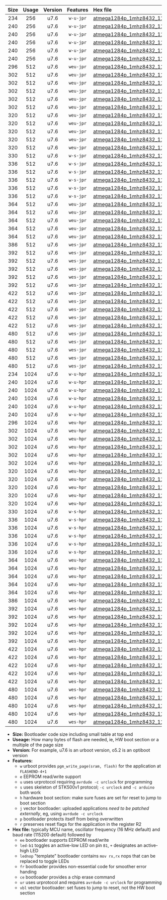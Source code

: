 |Size|Usage|Version|Features|Hex file|
|:-:|:-:|:-:|:-:|:--|
|234|256|u7.6|`w-u-jpr`|[atmega1284p_1mhz8432_115200bps_ur_vbl.hex](https://raw.githubusercontent.com/stefanrueger/urboot/main//atmega1284p_1mhz8432_115200bps_ur_vbl.hex)|
|240|256|u7.6|`w-u-jpr`|[atmega1284p_1mhz8432_115200bps_led+b5_ur_vbl.hex](https://raw.githubusercontent.com/stefanrueger/urboot/main//atmega1284p_1mhz8432_115200bps_led+b5_ur_vbl.hex)|
|240|256|u7.6|`w-u-jpr`|[atmega1284p_1mhz8432_115200bps_led+b7_ur_vbl.hex](https://raw.githubusercontent.com/stefanrueger/urboot/main//atmega1284p_1mhz8432_115200bps_led+b7_ur_vbl.hex)|
|240|256|u7.6|`w-u-jpr`|[atmega1284p_1mhz8432_115200bps_led+c7_ur_vbl.hex](https://raw.githubusercontent.com/stefanrueger/urboot/main//atmega1284p_1mhz8432_115200bps_led+c7_ur_vbl.hex)|
|240|256|u7.6|`w-u-jpr`|[atmega1284p_1mhz8432_115200bps_led+d7_ur_vbl.hex](https://raw.githubusercontent.com/stefanrueger/urboot/main//atmega1284p_1mhz8432_115200bps_led+d7_ur_vbl.hex)|
|240|256|u7.6|`w-u-jpr`|[atmega1284p_1mhz8432_115200bps_lednop_ur_vbl.hex](https://raw.githubusercontent.com/stefanrueger/urboot/main//atmega1284p_1mhz8432_115200bps_lednop_ur_vbl.hex)|
|296|512|u7.6|`weu-jpr`|[atmega1284p_1mhz8432_115200bps_ee_ur_vbl.hex](https://raw.githubusercontent.com/stefanrueger/urboot/main//atmega1284p_1mhz8432_115200bps_ee_ur_vbl.hex)|
|302|512|u7.6|`weu-jpr`|[atmega1284p_1mhz8432_115200bps_ee_led+b5_ur_vbl.hex](https://raw.githubusercontent.com/stefanrueger/urboot/main//atmega1284p_1mhz8432_115200bps_ee_led+b5_ur_vbl.hex)|
|302|512|u7.6|`weu-jpr`|[atmega1284p_1mhz8432_115200bps_ee_led+b7_ur_vbl.hex](https://raw.githubusercontent.com/stefanrueger/urboot/main//atmega1284p_1mhz8432_115200bps_ee_led+b7_ur_vbl.hex)|
|302|512|u7.6|`weu-jpr`|[atmega1284p_1mhz8432_115200bps_ee_led+c7_ur_vbl.hex](https://raw.githubusercontent.com/stefanrueger/urboot/main//atmega1284p_1mhz8432_115200bps_ee_led+c7_ur_vbl.hex)|
|302|512|u7.6|`weu-jpr`|[atmega1284p_1mhz8432_115200bps_ee_led+d7_ur_vbl.hex](https://raw.githubusercontent.com/stefanrueger/urboot/main//atmega1284p_1mhz8432_115200bps_ee_led+d7_ur_vbl.hex)|
|302|512|u7.6|`weu-jpr`|[atmega1284p_1mhz8432_115200bps_ee_lednop_ur_vbl.hex](https://raw.githubusercontent.com/stefanrueger/urboot/main//atmega1284p_1mhz8432_115200bps_ee_lednop_ur_vbl.hex)|
|320|512|u7.6|`weu-jpr`|[atmega1284p_1mhz8432_115200bps_ee_led+b5_fr_ur_vbl.hex](https://raw.githubusercontent.com/stefanrueger/urboot/main//atmega1284p_1mhz8432_115200bps_ee_led+b5_fr_ur_vbl.hex)|
|320|512|u7.6|`weu-jpr`|[atmega1284p_1mhz8432_115200bps_ee_led+b7_fr_ur_vbl.hex](https://raw.githubusercontent.com/stefanrueger/urboot/main//atmega1284p_1mhz8432_115200bps_ee_led+b7_fr_ur_vbl.hex)|
|320|512|u7.6|`weu-jpr`|[atmega1284p_1mhz8432_115200bps_ee_led+c7_fr_ur_vbl.hex](https://raw.githubusercontent.com/stefanrueger/urboot/main//atmega1284p_1mhz8432_115200bps_ee_led+c7_fr_ur_vbl.hex)|
|320|512|u7.6|`weu-jpr`|[atmega1284p_1mhz8432_115200bps_ee_led+d7_fr_ur_vbl.hex](https://raw.githubusercontent.com/stefanrueger/urboot/main//atmega1284p_1mhz8432_115200bps_ee_led+d7_fr_ur_vbl.hex)|
|320|512|u7.6|`weu-jpr`|[atmega1284p_1mhz8432_115200bps_ee_lednop_fr_ur_vbl.hex](https://raw.githubusercontent.com/stefanrueger/urboot/main//atmega1284p_1mhz8432_115200bps_ee_lednop_fr_ur_vbl.hex)|
|330|512|u7.6|`w-s-jpr`|[atmega1284p_1mhz8432_115200bps_vbl.hex](https://raw.githubusercontent.com/stefanrueger/urboot/main//atmega1284p_1mhz8432_115200bps_vbl.hex)|
|336|512|u7.6|`w-s-jpr`|[atmega1284p_1mhz8432_115200bps_led+b5_vbl.hex](https://raw.githubusercontent.com/stefanrueger/urboot/main//atmega1284p_1mhz8432_115200bps_led+b5_vbl.hex)|
|336|512|u7.6|`w-s-jpr`|[atmega1284p_1mhz8432_115200bps_led+b7_vbl.hex](https://raw.githubusercontent.com/stefanrueger/urboot/main//atmega1284p_1mhz8432_115200bps_led+b7_vbl.hex)|
|336|512|u7.6|`w-s-jpr`|[atmega1284p_1mhz8432_115200bps_led+c7_vbl.hex](https://raw.githubusercontent.com/stefanrueger/urboot/main//atmega1284p_1mhz8432_115200bps_led+c7_vbl.hex)|
|336|512|u7.6|`w-s-jpr`|[atmega1284p_1mhz8432_115200bps_led+d7_vbl.hex](https://raw.githubusercontent.com/stefanrueger/urboot/main//atmega1284p_1mhz8432_115200bps_led+d7_vbl.hex)|
|336|512|u7.6|`w-s-jpr`|[atmega1284p_1mhz8432_115200bps_lednop_vbl.hex](https://raw.githubusercontent.com/stefanrueger/urboot/main//atmega1284p_1mhz8432_115200bps_lednop_vbl.hex)|
|364|512|u7.6|`weu-jpr`|[atmega1284p_1mhz8432_115200bps_ee_led+b5_fr_ce_ur_vbl.hex](https://raw.githubusercontent.com/stefanrueger/urboot/main//atmega1284p_1mhz8432_115200bps_ee_led+b5_fr_ce_ur_vbl.hex)|
|364|512|u7.6|`weu-jpr`|[atmega1284p_1mhz8432_115200bps_ee_led+b7_fr_ce_ur_vbl.hex](https://raw.githubusercontent.com/stefanrueger/urboot/main//atmega1284p_1mhz8432_115200bps_ee_led+b7_fr_ce_ur_vbl.hex)|
|364|512|u7.6|`weu-jpr`|[atmega1284p_1mhz8432_115200bps_ee_led+c7_fr_ce_ur_vbl.hex](https://raw.githubusercontent.com/stefanrueger/urboot/main//atmega1284p_1mhz8432_115200bps_ee_led+c7_fr_ce_ur_vbl.hex)|
|364|512|u7.6|`weu-jpr`|[atmega1284p_1mhz8432_115200bps_ee_led+d7_fr_ce_ur_vbl.hex](https://raw.githubusercontent.com/stefanrueger/urboot/main//atmega1284p_1mhz8432_115200bps_ee_led+d7_fr_ce_ur_vbl.hex)|
|364|512|u7.6|`weu-jpr`|[atmega1284p_1mhz8432_115200bps_ee_lednop_fr_ce_ur_vbl.hex](https://raw.githubusercontent.com/stefanrueger/urboot/main//atmega1284p_1mhz8432_115200bps_ee_lednop_fr_ce_ur_vbl.hex)|
|386|512|u7.6|`wes-jpr`|[atmega1284p_1mhz8432_115200bps_ee_vbl.hex](https://raw.githubusercontent.com/stefanrueger/urboot/main//atmega1284p_1mhz8432_115200bps_ee_vbl.hex)|
|392|512|u7.6|`wes-jpr`|[atmega1284p_1mhz8432_115200bps_ee_led+b5_vbl.hex](https://raw.githubusercontent.com/stefanrueger/urboot/main//atmega1284p_1mhz8432_115200bps_ee_led+b5_vbl.hex)|
|392|512|u7.6|`wes-jpr`|[atmega1284p_1mhz8432_115200bps_ee_led+b7_vbl.hex](https://raw.githubusercontent.com/stefanrueger/urboot/main//atmega1284p_1mhz8432_115200bps_ee_led+b7_vbl.hex)|
|392|512|u7.6|`wes-jpr`|[atmega1284p_1mhz8432_115200bps_ee_led+c7_vbl.hex](https://raw.githubusercontent.com/stefanrueger/urboot/main//atmega1284p_1mhz8432_115200bps_ee_led+c7_vbl.hex)|
|392|512|u7.6|`wes-jpr`|[atmega1284p_1mhz8432_115200bps_ee_led+d7_vbl.hex](https://raw.githubusercontent.com/stefanrueger/urboot/main//atmega1284p_1mhz8432_115200bps_ee_led+d7_vbl.hex)|
|392|512|u7.6|`wes-jpr`|[atmega1284p_1mhz8432_115200bps_ee_lednop_vbl.hex](https://raw.githubusercontent.com/stefanrueger/urboot/main//atmega1284p_1mhz8432_115200bps_ee_lednop_vbl.hex)|
|422|512|u7.6|`wes-jpr`|[atmega1284p_1mhz8432_115200bps_ee_led+b5_fr_vbl.hex](https://raw.githubusercontent.com/stefanrueger/urboot/main//atmega1284p_1mhz8432_115200bps_ee_led+b5_fr_vbl.hex)|
|422|512|u7.6|`wes-jpr`|[atmega1284p_1mhz8432_115200bps_ee_led+b7_fr_vbl.hex](https://raw.githubusercontent.com/stefanrueger/urboot/main//atmega1284p_1mhz8432_115200bps_ee_led+b7_fr_vbl.hex)|
|422|512|u7.6|`wes-jpr`|[atmega1284p_1mhz8432_115200bps_ee_led+c7_fr_vbl.hex](https://raw.githubusercontent.com/stefanrueger/urboot/main//atmega1284p_1mhz8432_115200bps_ee_led+c7_fr_vbl.hex)|
|422|512|u7.6|`wes-jpr`|[atmega1284p_1mhz8432_115200bps_ee_led+d7_fr_vbl.hex](https://raw.githubusercontent.com/stefanrueger/urboot/main//atmega1284p_1mhz8432_115200bps_ee_led+d7_fr_vbl.hex)|
|422|512|u7.6|`wes-jpr`|[atmega1284p_1mhz8432_115200bps_ee_lednop_fr_vbl.hex](https://raw.githubusercontent.com/stefanrueger/urboot/main//atmega1284p_1mhz8432_115200bps_ee_lednop_fr_vbl.hex)|
|480|512|u7.6|`wes-jpr`|[atmega1284p_1mhz8432_115200bps_ee_led+b5_fr_ce_vbl.hex](https://raw.githubusercontent.com/stefanrueger/urboot/main//atmega1284p_1mhz8432_115200bps_ee_led+b5_fr_ce_vbl.hex)|
|480|512|u7.6|`wes-jpr`|[atmega1284p_1mhz8432_115200bps_ee_led+b7_fr_ce_vbl.hex](https://raw.githubusercontent.com/stefanrueger/urboot/main//atmega1284p_1mhz8432_115200bps_ee_led+b7_fr_ce_vbl.hex)|
|480|512|u7.6|`wes-jpr`|[atmega1284p_1mhz8432_115200bps_ee_led+c7_fr_ce_vbl.hex](https://raw.githubusercontent.com/stefanrueger/urboot/main//atmega1284p_1mhz8432_115200bps_ee_led+c7_fr_ce_vbl.hex)|
|480|512|u7.6|`wes-jpr`|[atmega1284p_1mhz8432_115200bps_ee_led+d7_fr_ce_vbl.hex](https://raw.githubusercontent.com/stefanrueger/urboot/main//atmega1284p_1mhz8432_115200bps_ee_led+d7_fr_ce_vbl.hex)|
|480|512|u7.6|`wes-jpr`|[atmega1284p_1mhz8432_115200bps_ee_lednop_fr_ce_vbl.hex](https://raw.githubusercontent.com/stefanrueger/urboot/main//atmega1284p_1mhz8432_115200bps_ee_lednop_fr_ce_vbl.hex)|
|234|1024|u7.6|`w-u-hpr`|[atmega1284p_1mhz8432_115200bps_ur.hex](https://raw.githubusercontent.com/stefanrueger/urboot/main//atmega1284p_1mhz8432_115200bps_ur.hex)|
|240|1024|u7.6|`w-u-hpr`|[atmega1284p_1mhz8432_115200bps_led+b5_ur.hex](https://raw.githubusercontent.com/stefanrueger/urboot/main//atmega1284p_1mhz8432_115200bps_led+b5_ur.hex)|
|240|1024|u7.6|`w-u-hpr`|[atmega1284p_1mhz8432_115200bps_led+b7_ur.hex](https://raw.githubusercontent.com/stefanrueger/urboot/main//atmega1284p_1mhz8432_115200bps_led+b7_ur.hex)|
|240|1024|u7.6|`w-u-hpr`|[atmega1284p_1mhz8432_115200bps_led+c7_ur.hex](https://raw.githubusercontent.com/stefanrueger/urboot/main//atmega1284p_1mhz8432_115200bps_led+c7_ur.hex)|
|240|1024|u7.6|`w-u-hpr`|[atmega1284p_1mhz8432_115200bps_led+d7_ur.hex](https://raw.githubusercontent.com/stefanrueger/urboot/main//atmega1284p_1mhz8432_115200bps_led+d7_ur.hex)|
|240|1024|u7.6|`w-u-hpr`|[atmega1284p_1mhz8432_115200bps_lednop_ur.hex](https://raw.githubusercontent.com/stefanrueger/urboot/main//atmega1284p_1mhz8432_115200bps_lednop_ur.hex)|
|296|1024|u7.6|`weu-hpr`|[atmega1284p_1mhz8432_115200bps_ee_ur.hex](https://raw.githubusercontent.com/stefanrueger/urboot/main//atmega1284p_1mhz8432_115200bps_ee_ur.hex)|
|302|1024|u7.6|`weu-hpr`|[atmega1284p_1mhz8432_115200bps_ee_led+b5_ur.hex](https://raw.githubusercontent.com/stefanrueger/urboot/main//atmega1284p_1mhz8432_115200bps_ee_led+b5_ur.hex)|
|302|1024|u7.6|`weu-hpr`|[atmega1284p_1mhz8432_115200bps_ee_led+b7_ur.hex](https://raw.githubusercontent.com/stefanrueger/urboot/main//atmega1284p_1mhz8432_115200bps_ee_led+b7_ur.hex)|
|302|1024|u7.6|`weu-hpr`|[atmega1284p_1mhz8432_115200bps_ee_led+c7_ur.hex](https://raw.githubusercontent.com/stefanrueger/urboot/main//atmega1284p_1mhz8432_115200bps_ee_led+c7_ur.hex)|
|302|1024|u7.6|`weu-hpr`|[atmega1284p_1mhz8432_115200bps_ee_led+d7_ur.hex](https://raw.githubusercontent.com/stefanrueger/urboot/main//atmega1284p_1mhz8432_115200bps_ee_led+d7_ur.hex)|
|302|1024|u7.6|`weu-hpr`|[atmega1284p_1mhz8432_115200bps_ee_lednop_ur.hex](https://raw.githubusercontent.com/stefanrueger/urboot/main//atmega1284p_1mhz8432_115200bps_ee_lednop_ur.hex)|
|320|1024|u7.6|`weu-hpr`|[atmega1284p_1mhz8432_115200bps_ee_led+b5_fr_ur.hex](https://raw.githubusercontent.com/stefanrueger/urboot/main//atmega1284p_1mhz8432_115200bps_ee_led+b5_fr_ur.hex)|
|320|1024|u7.6|`weu-hpr`|[atmega1284p_1mhz8432_115200bps_ee_led+b7_fr_ur.hex](https://raw.githubusercontent.com/stefanrueger/urboot/main//atmega1284p_1mhz8432_115200bps_ee_led+b7_fr_ur.hex)|
|320|1024|u7.6|`weu-hpr`|[atmega1284p_1mhz8432_115200bps_ee_led+c7_fr_ur.hex](https://raw.githubusercontent.com/stefanrueger/urboot/main//atmega1284p_1mhz8432_115200bps_ee_led+c7_fr_ur.hex)|
|320|1024|u7.6|`weu-hpr`|[atmega1284p_1mhz8432_115200bps_ee_led+d7_fr_ur.hex](https://raw.githubusercontent.com/stefanrueger/urboot/main//atmega1284p_1mhz8432_115200bps_ee_led+d7_fr_ur.hex)|
|320|1024|u7.6|`weu-hpr`|[atmega1284p_1mhz8432_115200bps_ee_lednop_fr_ur.hex](https://raw.githubusercontent.com/stefanrueger/urboot/main//atmega1284p_1mhz8432_115200bps_ee_lednop_fr_ur.hex)|
|330|1024|u7.6|`w-s-hpr`|[atmega1284p_1mhz8432_115200bps.hex](https://raw.githubusercontent.com/stefanrueger/urboot/main//atmega1284p_1mhz8432_115200bps.hex)|
|336|1024|u7.6|`w-s-hpr`|[atmega1284p_1mhz8432_115200bps_led+b5.hex](https://raw.githubusercontent.com/stefanrueger/urboot/main//atmega1284p_1mhz8432_115200bps_led+b5.hex)|
|336|1024|u7.6|`w-s-hpr`|[atmega1284p_1mhz8432_115200bps_led+b7.hex](https://raw.githubusercontent.com/stefanrueger/urboot/main//atmega1284p_1mhz8432_115200bps_led+b7.hex)|
|336|1024|u7.6|`w-s-hpr`|[atmega1284p_1mhz8432_115200bps_led+c7.hex](https://raw.githubusercontent.com/stefanrueger/urboot/main//atmega1284p_1mhz8432_115200bps_led+c7.hex)|
|336|1024|u7.6|`w-s-hpr`|[atmega1284p_1mhz8432_115200bps_led+d7.hex](https://raw.githubusercontent.com/stefanrueger/urboot/main//atmega1284p_1mhz8432_115200bps_led+d7.hex)|
|336|1024|u7.6|`w-s-hpr`|[atmega1284p_1mhz8432_115200bps_lednop.hex](https://raw.githubusercontent.com/stefanrueger/urboot/main//atmega1284p_1mhz8432_115200bps_lednop.hex)|
|364|1024|u7.6|`weu-hpr`|[atmega1284p_1mhz8432_115200bps_ee_led+b5_fr_ce_ur.hex](https://raw.githubusercontent.com/stefanrueger/urboot/main//atmega1284p_1mhz8432_115200bps_ee_led+b5_fr_ce_ur.hex)|
|364|1024|u7.6|`weu-hpr`|[atmega1284p_1mhz8432_115200bps_ee_led+b7_fr_ce_ur.hex](https://raw.githubusercontent.com/stefanrueger/urboot/main//atmega1284p_1mhz8432_115200bps_ee_led+b7_fr_ce_ur.hex)|
|364|1024|u7.6|`weu-hpr`|[atmega1284p_1mhz8432_115200bps_ee_led+c7_fr_ce_ur.hex](https://raw.githubusercontent.com/stefanrueger/urboot/main//atmega1284p_1mhz8432_115200bps_ee_led+c7_fr_ce_ur.hex)|
|364|1024|u7.6|`weu-hpr`|[atmega1284p_1mhz8432_115200bps_ee_led+d7_fr_ce_ur.hex](https://raw.githubusercontent.com/stefanrueger/urboot/main//atmega1284p_1mhz8432_115200bps_ee_led+d7_fr_ce_ur.hex)|
|364|1024|u7.6|`weu-hpr`|[atmega1284p_1mhz8432_115200bps_ee_lednop_fr_ce_ur.hex](https://raw.githubusercontent.com/stefanrueger/urboot/main//atmega1284p_1mhz8432_115200bps_ee_lednop_fr_ce_ur.hex)|
|386|1024|u7.6|`wes-hpr`|[atmega1284p_1mhz8432_115200bps_ee.hex](https://raw.githubusercontent.com/stefanrueger/urboot/main//atmega1284p_1mhz8432_115200bps_ee.hex)|
|392|1024|u7.6|`wes-hpr`|[atmega1284p_1mhz8432_115200bps_ee_led+b5.hex](https://raw.githubusercontent.com/stefanrueger/urboot/main//atmega1284p_1mhz8432_115200bps_ee_led+b5.hex)|
|392|1024|u7.6|`wes-hpr`|[atmega1284p_1mhz8432_115200bps_ee_led+b7.hex](https://raw.githubusercontent.com/stefanrueger/urboot/main//atmega1284p_1mhz8432_115200bps_ee_led+b7.hex)|
|392|1024|u7.6|`wes-hpr`|[atmega1284p_1mhz8432_115200bps_ee_led+c7.hex](https://raw.githubusercontent.com/stefanrueger/urboot/main//atmega1284p_1mhz8432_115200bps_ee_led+c7.hex)|
|392|1024|u7.6|`wes-hpr`|[atmega1284p_1mhz8432_115200bps_ee_led+d7.hex](https://raw.githubusercontent.com/stefanrueger/urboot/main//atmega1284p_1mhz8432_115200bps_ee_led+d7.hex)|
|392|1024|u7.6|`wes-hpr`|[atmega1284p_1mhz8432_115200bps_ee_lednop.hex](https://raw.githubusercontent.com/stefanrueger/urboot/main//atmega1284p_1mhz8432_115200bps_ee_lednop.hex)|
|422|1024|u7.6|`wes-hpr`|[atmega1284p_1mhz8432_115200bps_ee_led+b5_fr.hex](https://raw.githubusercontent.com/stefanrueger/urboot/main//atmega1284p_1mhz8432_115200bps_ee_led+b5_fr.hex)|
|422|1024|u7.6|`wes-hpr`|[atmega1284p_1mhz8432_115200bps_ee_led+b7_fr.hex](https://raw.githubusercontent.com/stefanrueger/urboot/main//atmega1284p_1mhz8432_115200bps_ee_led+b7_fr.hex)|
|422|1024|u7.6|`wes-hpr`|[atmega1284p_1mhz8432_115200bps_ee_led+c7_fr.hex](https://raw.githubusercontent.com/stefanrueger/urboot/main//atmega1284p_1mhz8432_115200bps_ee_led+c7_fr.hex)|
|422|1024|u7.6|`wes-hpr`|[atmega1284p_1mhz8432_115200bps_ee_led+d7_fr.hex](https://raw.githubusercontent.com/stefanrueger/urboot/main//atmega1284p_1mhz8432_115200bps_ee_led+d7_fr.hex)|
|422|1024|u7.6|`wes-hpr`|[atmega1284p_1mhz8432_115200bps_ee_lednop_fr.hex](https://raw.githubusercontent.com/stefanrueger/urboot/main//atmega1284p_1mhz8432_115200bps_ee_lednop_fr.hex)|
|480|1024|u7.6|`wes-hpr`|[atmega1284p_1mhz8432_115200bps_ee_led+b5_fr_ce.hex](https://raw.githubusercontent.com/stefanrueger/urboot/main//atmega1284p_1mhz8432_115200bps_ee_led+b5_fr_ce.hex)|
|480|1024|u7.6|`wes-hpr`|[atmega1284p_1mhz8432_115200bps_ee_led+b7_fr_ce.hex](https://raw.githubusercontent.com/stefanrueger/urboot/main//atmega1284p_1mhz8432_115200bps_ee_led+b7_fr_ce.hex)|
|480|1024|u7.6|`wes-hpr`|[atmega1284p_1mhz8432_115200bps_ee_led+c7_fr_ce.hex](https://raw.githubusercontent.com/stefanrueger/urboot/main//atmega1284p_1mhz8432_115200bps_ee_led+c7_fr_ce.hex)|
|480|1024|u7.6|`wes-hpr`|[atmega1284p_1mhz8432_115200bps_ee_led+d7_fr_ce.hex](https://raw.githubusercontent.com/stefanrueger/urboot/main//atmega1284p_1mhz8432_115200bps_ee_led+d7_fr_ce.hex)|
|480|1024|u7.6|`wes-hpr`|[atmega1284p_1mhz8432_115200bps_ee_lednop_fr_ce.hex](https://raw.githubusercontent.com/stefanrueger/urboot/main//atmega1284p_1mhz8432_115200bps_ee_lednop_fr_ce.hex)|

- **Size:** Bootloader code size including small table at top end
- **Useage:** How many bytes of flash are needed, ie, HW boot section or a multiple of the page size
- **Version:** For example, u7.6 is an urboot version, o5.2 is an optiboot version
- **Features:**
  + `w` urboot provides `pgm_write_page(sram, flash)` for the application at `FLASHEND-4+1`
  + `e` EEPROM read/write support
  + `u` uses urprotocol requiring `avrdude -c urclock` for programming
  + `s` uses skeleton of STK500v1 protocol; `-c urclock` and `-c arduino` both work
  + `h` hardware boot section: make sure fuses are set for reset to jump to boot section
  + `j` vector bootloader: uploaded applications *need to be patched externally*, eg, using `avrdude -c urclock`
  + `p` bootloader protects itself from being overwritten
  + `r` preserves reset flags for the application in the register R2
- **Hex file:** typically MCU name, oscillator frequency (16 MHz default) and baud rate (115200 default) followed by
  + `ee` bootloader supports EEPROM read/write
  + `led-b1` toggles an active-low LED on pin `B1`, `+` designates an active-high LED
  + `lednop` "template" bootloader contains `mov rx,rx` nops that can be replaced to toggle LEDs
  + `fr` bootloader provides non-essential code for smoother error handing
  + `ce` bootloader provides a chip erase command
  + `ur` uses urprotocol and requires `avrdude -c urclock` for programming
  + `vbl` vector bootloader: set fuses to jump to reset, not the HW boot section
